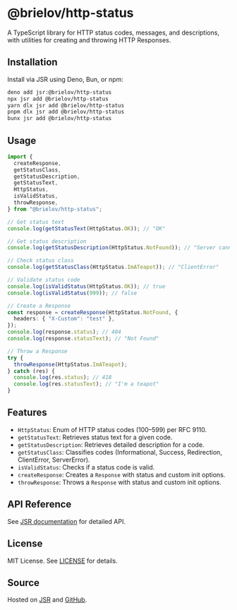 # @brielov/http-status

A TypeScript library for HTTP status codes, messages, and descriptions, with
utilities for creating and throwing HTTP Responses.

## Installation

Install via JSR using Deno, Bun, or npm:

```bash
deno add jsr:@brielov/http-status
npx jsr add @brielov/http-status
yarn dlx jsr add @brielov/http-status
pnpm dlx jsr add @brielov/http-status
bunx jsr add @brielov/http-status
```

## Usage

```typescript
import {
  createResponse,
  getStatusClass,
  getStatusDescription,
  getStatusText,
  HttpStatus,
  isValidStatus,
  throwResponse,
} from "@brielov/http-status";

// Get status text
console.log(getStatusText(HttpStatus.OK)); // "OK"

// Get status description
console.log(getStatusDescription(HttpStatus.NotFound)); // "Server cannot find requested resource."

// Check status class
console.log(getStatusClass(HttpStatus.ImATeapot)); // "ClientError"

// Validate status code
console.log(isValidStatus(HttpStatus.OK)); // true
console.log(isValidStatus(999)); // false

// Create a Response
const response = createResponse(HttpStatus.NotFound, {
  headers: { "X-Custom": "test" },
});
console.log(response.status); // 404
console.log(response.statusText); // "Not Found"

// Throw a Response
try {
  throwResponse(HttpStatus.ImATeapot);
} catch (res) {
  console.log(res.status); // 418
  console.log(res.statusText); // "I'm a teapot"
}
```

## Features

- `HttpStatus`: Enum of HTTP status codes (100–599) per RFC 9110.
- `getStatusText`: Retrieves status text for a given code.
- `getStatusDescription`: Retrieves detailed description for a code.
- `getStatusClass`: Classifies codes (Informational, Success, Redirection,
  ClientError, ServerError).
- `isValidStatus`: Checks if a status code is valid.
- `createResponse`: Creates a `Response` with status and custom init options.
- `throwResponse`: Throws a `Response` with status and custom init options.

## API Reference

See [JSR documentation](https://jsr.io/@brielov/http-status/doc) for detailed
API.

## License

MIT License. See [LICENSE](LICENSE) for details.

## Source

Hosted on [JSR](https://jsr.io/@brielov/http-status) and
[GitHub](https://github.com/brielov/http-status).
